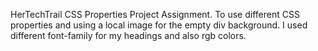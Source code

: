 HerTechTrail CSS Properties Project Assignment.
To use different CSS properties and using a local image for the empty div background.
I used different font-family for my headings and also rgb colors.
